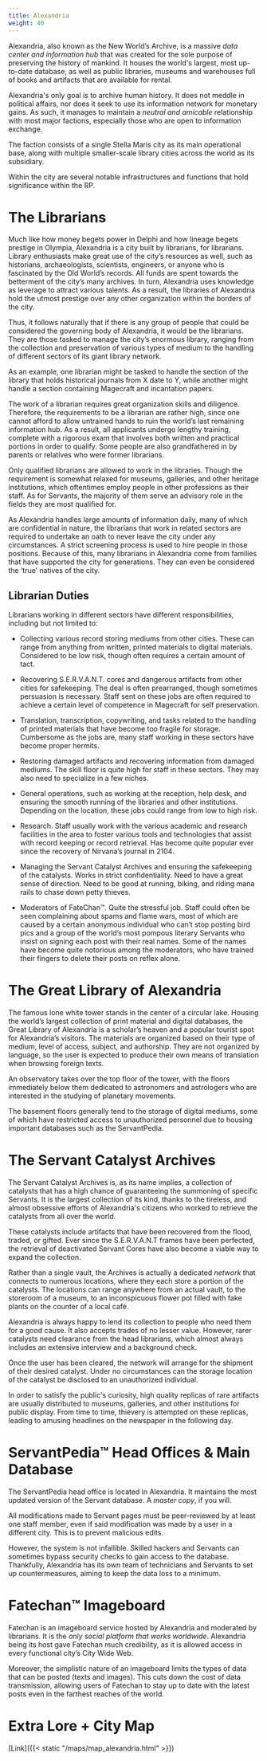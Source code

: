 ```yaml
---
title: Alexandria
weight: 40
---
```




Alexandria, also known as the New World’s Archive, is a massive *data center and information hub* that was created for the sole purpose of preserving the history of mankind. It houses the world's largest, most up-to-date database, as well as public libraries, museums and warehouses full of books and artifacts that are available for rental.

Alexandria's only goal is to archive human history. It does not meddle in political affairs, nor does it seek to use its information network for monetary gains. As such, it manages to maintain a *neutral and amicable* relationship with most major factions, especially those who are open to information exchange.

The faction consists of a single Stella Maris city as its main operational base, along with multiple smaller-scale library cities across the world as its subsidiary. 

Within the city are several notable infrastructures and functions that hold significance within the RP.

# The Librarians

Much like how money begets power in Delphi and how lineage begets prestige in Olympia, Alexandria is a city built by librarians, for librarians. Library enthusiasts make great use of the city’s resources as well, such as historians, archaeologists, scientists, engineers, or anyone who is fascinated by the Old World’s records. All funds are spent towards the betterment of the city’s many archives. In turn, Alexandria uses knowledge as leverage to attract various talents. As a result, the libraries of Alexandria hold the utmost prestige over any other organization within the borders of the city.

Thus, it follows naturally that if there is any group of people that could be considered the governing body of Alexandria, it would be the librarians. They are those tasked to manage the city’s enormous library, ranging from the collection and preservation of various types of medium to the handling of different sectors of its giant library network. 

As an example, one librarian might be tasked to handle the section of the library that holds historical journals from X date to Y, while another might handle a section containing Magecraft and incantation papers. 

The work of a librarian requires great organization skills and diligence. Therefore, the requirements to be a librarian are rather high, since one cannot afford to allow untrained hands to ruin the world’s last remaining information hub. As a result, all applicants undergo lengthy training, complete with a rigorous exam that involves both written and practical portions in order to qualify. Some people are also grandfathered in by parents or relatives who were former librarians.

Only qualified librarians are allowed to work in the libraries. Though the requirement is somewhat relaxed for museums, galleries, and other heritage institutions, which oftentimes employ people in other professions as their staff. As for Servants, the majority of them serve an advisory role in the fields they are most qualified for.

As Alexandria handles large amounts of information daily, many of which are confidential in nature, the librarians that work in related sectors are required to undertake an oath to never leave the city under any circumstances. A strict screening process is used to hire people in those positions. Because of this, many librarians in Alexandria come from families that have supported the city for generations. They can even be considered the ‘true’ natives of the city.

## Librarian Duties
Librarians working in different sectors have different responsibilities, including but not limited to:

- Collecting various record storing mediums from other cities. These can range from anything from written, printed materials to digital materials. Considered to be low risk, though often requires a certain amount of tact.

- Recovering S.E.R.V.A.N.T. cores and dangerous artifacts from other cities for safekeeping. The deal is often prearranged, though sometimes persuasion is necessary. Staff sent on these jobs are often required to achieve a certain level of competence in Magecraft for self preservation.

- Translation, transcription, copywriting, and tasks related to the handling of printed materials that have become too fragile for storage. Cumbersome as the jobs are, many staff working in these sectors have become proper hermits.

- Restoring damaged artifacts and recovering information from damaged mediums. The skill floor is quite high for staff in these sectors. They may also need to specialize in a few niches.

- General operations, such as working at the reception, help desk, and ensuring the smooth running of the libraries and other institutions. Depending on the location, these jobs could range from low to high risk.

- Research. Staff usually work with the various academic and research facilities in the area to foster various tools and technologies that assist with record keeping or record retrieval. Has become quite popular ever since the recovery of Nirvana’s journal in 2104.

- Managing the Servant Catalyst Archives and ensuring the safekeeping of the catalysts. Works in strict confidentiality. Need to have a great sense of direction. Need to be good at running, biking, and riding mana rails to chase down petty thieves.

- Moderators of FateChan™. Quite the stressful job. Staff could often be seen complaining about spams and flame wars, most of which are caused by a certain anonymous individual who can’t stop posting bird pics and a group of the world’s most pompous literary Servants who insist on signing each post with their real names. Some of the names have become quite notorious among the moderators, who have trained their fingers to delete their posts on reflex alone.

# The Great Library of Alexandria

The famous lone white tower stands in the center of a circular lake. Housing the world’s largest collection of print material and digital databases, the Great Library of Alexandria is a scholar’s heaven and a popular tourist spot for Alexandria’s visitors. The materials are organized based on their type of medium, level of access, subject, and authorship. They are not organized by language, so the user is expected to produce their own means of translation when browsing foreign texts. 

An observatory takes over the top floor of the tower, with the floors immediately below them dedicated to astronomers and astrologers who are interested in the studying of planetary movements. 

The basement floors generally tend to the storage of digital mediums, some of which have restricted access to unauthorized personnel due to housing important databases such as the ServantPedia.


# The Servant Catalyst Archives

The Servant Catalyst Archives is, as its name implies, a collection of catalysts that has a high chance of guaranteeing the summoning of specific Servants. It is the largest collection of its kind, thanks to the tireless, and almost obsessive efforts of Alexandria's citizens who worked to retrieve the catalysts from all over the world.

These catalysts include artifacts that have been recovered from the flood, traded, or gifted. Ever since the S.E.R.V.A.N.T frames have been perfected, the retrieval of deactivated Servant Cores have also become a viable way to expand the collection.

Rather than a single vault, the Archives is actually a dedicated *network* that connects to numerous locations, where they each store a portion of the catalysts. The locations can range anywhere from an actual vault, to the storeroom of a museum, to an inconspicuous flower pot filled with fake plants on the counter of a local café. 

Alexandria is always happy to lend its collection to people who need them for a good cause. It also accepts trades of no lesser value. However, rarer catalysts need clearance from the head librarians, which almost always includes an extensive interview and a background check.

Once the user has been cleared, the network will arrange for the shipment of their desired catalyst. Under no circumstances can the storage location of the catalyst be disclosed to an unauthorized individual.

In order to satisfy the public's curiosity, high quality replicas of rare artifacts are usually distributed to museums, galleries, and other institutions for public display. From time to time, thievery is attempted on these replicas, leading to amusing headlines on the newspaper in the following day.

# ServantPedia™ Head Offices & Main Database

The ServantPedia head office is located in Alexandria. It maintains the most updated version of the Servant database. A *master copy*, if you will. 

All modifications made to Servant pages must be peer-reviewed by at least one staff member, even if said modification was made by a user in a different city. This is to prevent malicious edits.

However, the system is not infallible. Skilled hackers and Servants can sometimes bypass security checks to gain access to the database. Thankfully, Alexandria has its own team of technicians and Servants to set up countermeasures, aiming to keep the data loss to a minimum.

# Fatechan™ Imageboard

Fatechan is an imageboard service hosted by Alexandria and moderated by librarians. It is the *only social platform that works worldwide*. Alexandria being its host gave Fatechan much credibility, as it is allowed access in every functional city’s City Wide Web. 

Moreover, the simplistic nature of an imageboard limits the types of data that can be posted (texts and images). This cuts down the cost of data transmission, allowing users of Fatechan to stay up to date with the latest posts even in the farthest reaches of the world.

# Extra Lore + City Map

[Link]({{< static "/maps/map_alexandria.html" >}})











